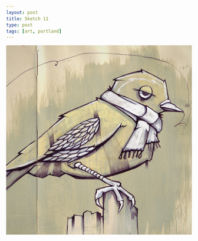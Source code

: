 ```yaml
---
layout: post
title: Sketch 11
type: post
tags: [art, portland]
---
```


![sketch](/media/images/b-sketch11.jpg)
 




